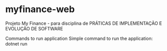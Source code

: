 # myfinance-web
Projeto My Finance - para disciplina de PRÁTICAS DE IMPLEMENTAÇÃO E EVOLUÇÃO DE SOFTWARE

Commands to run application
Simple command to run the application: dotnet run
